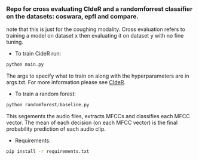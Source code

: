 ### Repo for cross evaluating CIdeR and a randomforrest classifier on the datasets: coswara, epfl and compare.
note that this is just for the coughing modality. Cross evaluation refers to training a model on dataset x then evaluating it on dataset y with no fine tuning.

- To train CideR run:
```python
python main.py
```
The args to specify what to train on along with the hyperparameters are in args.txt. For more information please see [CIdeR](https://github.com/glam-imperial/cider).

- To train a random forest:
```python
python randomforest/baseline.py
```
This segements the audio files, extracts MFCCs and classifies each MFCC vector. The mean of each decision (on each MFCC vector) is the final probability prediction of each audio clip.


- Requirements:

```sh
pip install -r requirements.txt
```